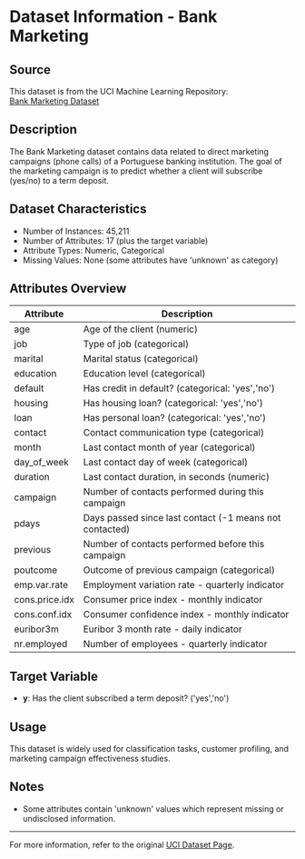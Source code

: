 # Dataset Information - Bank Marketing

## Source

This dataset is from the UCI Machine Learning Repository:  
[Bank Marketing Dataset](https://archive.ics.uci.edu/ml/datasets/bank+marketing)

## Description

The Bank Marketing dataset contains data related to direct marketing campaigns (phone calls) of a Portuguese banking institution. The goal of the marketing campaign is to predict whether a client will subscribe (yes/no) to a term deposit.

## Dataset Characteristics

- Number of Instances: 45,211
- Number of Attributes: 17 (plus the target variable)
- Attribute Types: Numeric, Categorical
- Missing Values: None (some attributes have 'unknown' as category)

## Attributes Overview

| Attribute          | Description                                         |
|--------------------|-----------------------------------------------------|
| age                | Age of the client (numeric)                         |
| job                | Type of job (categorical)                           |
| marital            | Marital status (categorical)                        |
| education          | Education level (categorical)                       |
| default            | Has credit in default? (categorical: 'yes','no')   |
| housing            | Has housing loan? (categorical: 'yes','no')        |
| loan               | Has personal loan? (categorical: 'yes','no')       |
| contact            | Contact communication type (categorical)           |
| month              | Last contact month of year (categorical)            |
| day_of_week        | Last contact day of week (categorical)              |
| duration           | Last contact duration, in seconds (numeric)        |
| campaign           | Number of contacts performed during this campaign  |
| pdays              | Days passed since last contact (-1 means not contacted) |
| previous           | Number of contacts performed before this campaign  |
| poutcome           | Outcome of previous campaign (categorical)         |
| emp.var.rate       | Employment variation rate - quarterly indicator     |
| cons.price.idx     | Consumer price index - monthly indicator            |
| cons.conf.idx      | Consumer confidence index - monthly indicator       |
| euribor3m          | Euribor 3 month rate - daily indicator              |
| nr.employed        | Number of employees - quarterly indicator           |

## Target Variable

- **y**: Has the client subscribed a term deposit? ('yes','no')

## Usage

This dataset is widely used for classification tasks, customer profiling, and marketing campaign effectiveness studies.

## Notes

- Some attributes contain 'unknown' values which represent missing or undisclosed information.

---

For more information, refer to the original [UCI Dataset Page](https://archive.ics.uci.edu/ml/datasets/bank+marketing).
